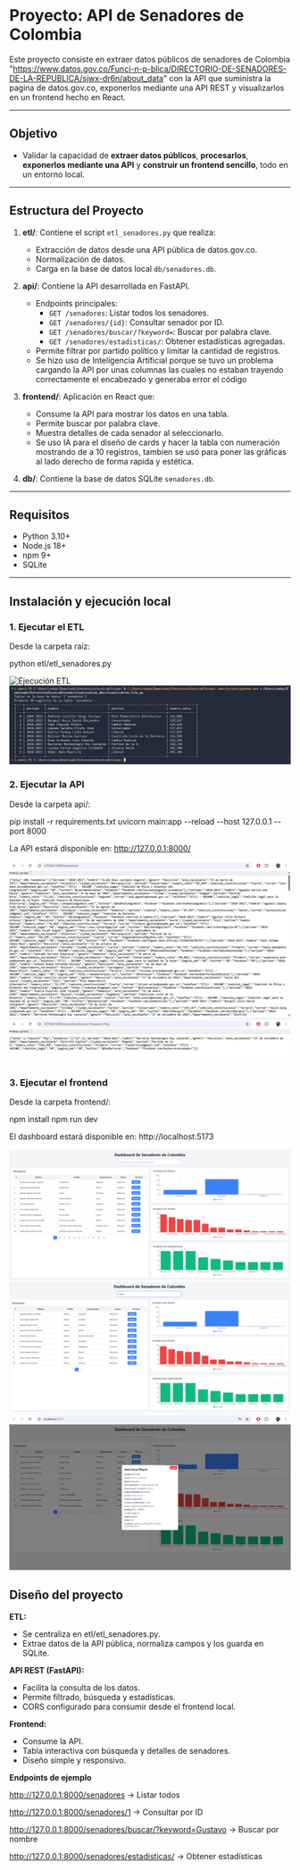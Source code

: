 # Proyecto: API de Senadores de Colombia

Este proyecto consiste en extraer datos públicos de senadores de Colombia "https://www.datos.gov.co/Funci-n-p-blica/DIRECTORIO-DE-SENADORES-DE-LA-REPUBLICA/sjwx-dr6n/about_data" con la API que suministra la pagina de datos.gov.co, exponerlos mediante una API REST y visualizarlos en un frontend hecho en React.  

---

## Objetivo

- Validar la capacidad de **extraer datos públicos**, **procesarlos**, **exponerlos mediante una API** y **construir un frontend sencillo**, todo en un entorno local.

---

## Estructura del Proyecto

1. **etl/**: Contiene el script `etl_senadores.py` que realiza:
   - Extracción de datos desde una API pública de datos.gov.co.
   - Normalización de datos.
   - Carga en la base de datos local `db/senadores.db`.

2. **api/**: Contiene la API desarrollada en FastAPI.
   - Endpoints principales:
     - `GET /senadores`: Listar todos los senadores.
     - `GET /senadores/{id}`: Consultar senador por ID.
     - `GET /senadores/buscar/?keyword=`: Buscar por palabra clave.
     - `GET /senadores/estadisticas/`: Obtener estadísticas agregadas.
   - Permite filtrar por partido político y limitar la cantidad de registros.
   - Se hizo uso de Inteligencia Artificial porque se tuvo un problema cargando la API por unas columnas las cuales no estaban trayendo correctamente el encabezado y generaba error el código

3. **frontend/**: Aplicación en React que:
   - Consume la API para mostrar los datos en una tabla.
   - Permite buscar por palabra clave.
   - Muestra detalles de cada senador al seleccionarlo.
   - Se uso IA para el diseño de cards y hacer la tabla con numeración mostrando de a 10 registros, tambien se usó para poner las gráficas al lado derecho de forma rapida y estética.

4. **db/**: Contiene la base de datos SQLite `senadores.db`.

---

## Requisitos

- Python 3.10+
- Node.js 18+
- npm 9+
- SQLite

---

## Instalación y ejecución local

### 1. Ejecutar el ETL
Desde la carpeta raíz:

python etl/etl_senadores.py

![Ejecución ETL](imagenes_procedimiento/EjecuciónETL.png)
![Visualización DB](imagenes_procedimiento/Visualization_DB_consulting.png)

### 2. Ejecutar la API

Desde la carpeta api/:

pip install -r requirements.txt
uvicorn main:app --reload --host 127.0.0.1 --port 8000

La API estará disponible en: http://127.0.0.1:8000/

![Arquitectura de la API](imagenes_procedimiento/Api_General.png)
![Funcionamiento API](imagenes_procedimiento/Api_funcionamiento.png)

### 3. Ejecutar el frontend

Desde la carpeta frontend/:

npm install
npm run dev

El dashboard estará disponible en: http://localhost:5173

![Frontend principal](imagenes_procedimiento/frontend_2.png)
![Frontend con filtro](imagenes_procedimiento/frontend_2_filtro.png)
![Frontend con filtro](imagenes_procedimiento/detalles_frontend.png)

## Diseño del proyecto

**ETL:**
 - Se centraliza en etl/etl_senadores.py.
 - Extrae datos de la API pública, normaliza campos y los guarda en SQLite.

**API REST (FastAPI):**
- Facilita la consulta de los datos.
- Permite filtrado, búsqueda y estadísticas.
- CORS configurado para consumir desde el frontend local.

**Frontend:**
- Consume la API.
- Tabla interactiva con búsqueda y detalles de senadores.
- Diseño simple y responsivo.

**Endpoints de ejemplo**

http://127.0.0.1:8000/senadores → Listar todos

http://127.0.0.1:8000/senadores/1 → Consultar por ID

http://127.0.0.1:8000/senadores/buscar/?keyword=Gustavo → Buscar por nombre

http://127.0.0.1:8000/senadores/estadisticas/ → Obtener estadísticas
